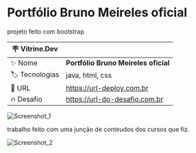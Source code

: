# Portfólio Bruno Meireles oficial
projeto feito com bootstrap

| :placard: Vitrine.Dev |     |
| -------------  | --- |
| :sparkles: Nome        | **Portfólio Bruno Meireles oficial**
| :label: Tecnologias | java, html, css
| :rocket: URL         | https://url-deploy.com.br
| :fire: Desafio     | https://url-do-desafio.com.br

![Screenshot_1](https://user-images.githubusercontent.com/88012503/198149338-6458f83b-e18a-4d2a-8dc7-640f66d68dca.png)


trabalho feito com uma junção de conteudos dos cursos que fiz.

![Screenshot_2](https://user-images.githubusercontent.com/88012503/198149372-feb9f2bc-ca84-4f40-b666-859661264fdb.png)
